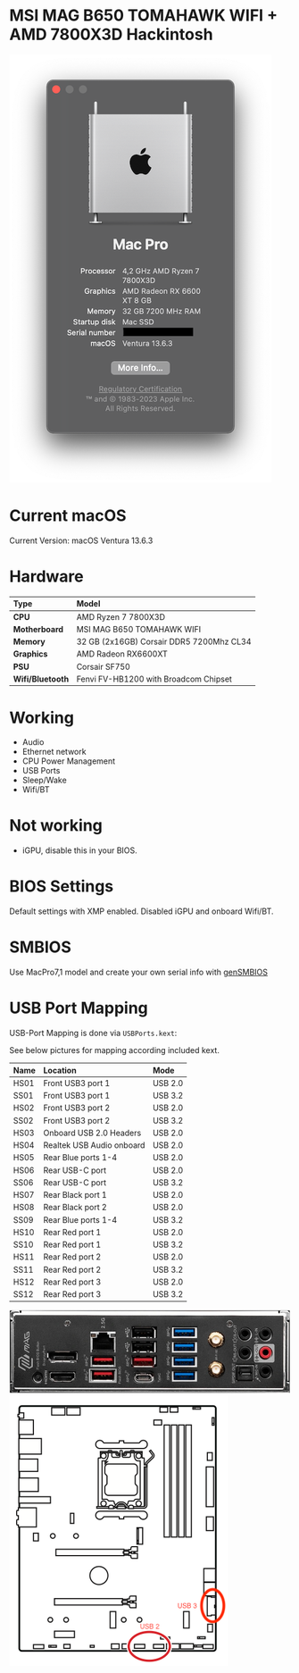 

# MSI MAG B650 TOMAHAWK WIFI + AMD 7800X3D Hackintosh

![About](Docs/about.png)

# Current macOS

Current Version: macOS Ventura 13.6.3

# Hardware

| Type | Model                |
| :-------- | :------------------------- |
| **CPU** | AMD Ryzen 7 7800X3D |
| **Motherboard** | MSI MAG B650 TOMAHAWK WIFI |
| **Memory** | 32 GB (2x16GB) Corsair DDR5 7200Mhz CL34 |
| **Graphics** | AMD Radeon RX6600XT |
| **PSU** | Corsair SF750 |
| **Wifi/Bluetooth** | Fenvi FV-HB1200 with Broadcom Chipset |

# Working
- Audio
- Ethernet network
- CPU Power Management
- USB Ports
- Sleep/Wake
- Wifi/BT

# Not working
- iGPU, disable this in your BIOS.

# BIOS Settings
Default settings with XMP enabled. Disabled iGPU and onboard Wifi/BT.

# SMBIOS
Use MacPro7,1 model and create your own serial info with [genSMBIOS](https://dortania.github.io/OpenCore-Post-Install/universal/iservices.html#using-gensmbios)

# USB Port Mapping

USB-Port Mapping is done via `USBPorts.kext`:

See below pictures for mapping according included kext.

| Name | Location                | Mode      |
| :-------- | :------------------------- | :------   |
| HS01 | Front USB3 port 1 |USB 2.0|
| SS01 | Front USB3 port 1 |USB 3.2|
| HS02 | Front USB3 port 2 |USB 2.0|
| SS02 | Front USB3 port 2 |USB 3.2|
| HS03 | Onboard USB 2.0 Headers |USB 2.0|
| HS04 | Realtek USB Audio onboard |USB 2.0|
| HS05 | Rear Blue ports 1-4 |USB 2.0|
| HS06 | Rear USB-C port |USB 2.0|
| SS06 | Rear USB-C port |USB 3.2|
| HS07 | Rear Black port 1 |USB 2.0|
| HS08 | Rear Black port 2 |USB 2.0|
| SS09 | Rear Blue ports 1-4 |USB 3.2|
| HS10 | Rear Red port 1 |USB 2.0|
| SS10 | Rear Red port 1 |USB 3.2|
| HS11 | Rear Red port 2 |USB 2.0|
| SS11 | Rear Red port 2 |USB 3.2|
| HS12 | Rear Red port 3 |USB 2.0|
| SS12 | Rear Red port 3 |USB 3.2|


![backpanel](Docs/backpanel.jpg)
![onboard](Docs/onboard_usbheaders.png)
